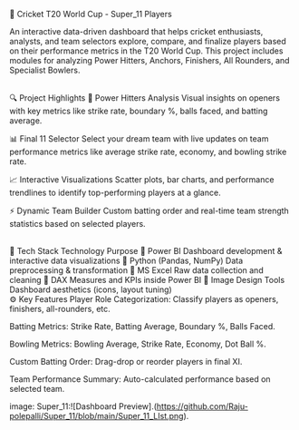 🏏 Cricket T20 World Cup - Super_11 Players

An interactive data-driven dashboard that helps cricket enthusiasts, analysts, and team selectors explore, compare, and finalize players based on their performance metrics in the T20 World Cup. This project includes modules for analyzing Power Hitters, Anchors, Finishers, All Rounders, and Specialist Bowlers.

<br>
🔍 Project Highlights
🚀 Power Hitters Analysis
Visual insights on openers with key metrics like strike rate, boundary %, balls faced, and batting average.

📊 Final 11 Selector
Select your dream team with live updates on team performance metrics like average strike rate, economy, and bowling strike rate.

📈 Interactive Visualizations
Scatter plots, bar charts, and performance trendlines to identify top-performing players at a glance.

⚡ Dynamic Team Builder
Custom batting order and real-time team strength statistics based on selected players.

<br>
🧰 Tech Stack
Technology	Purpose
💼 Power BI	Dashboard development & interactive data visualizations
🐍 Python (Pandas, NumPy)	Data preprocessing & transformation
🧹 MS Excel	Raw data collection and cleaning
📏 DAX	Measures and KPIs inside Power BI
📸 Image Design Tools	Dashboard aesthetics (icons, layout tuning)

<br>
⚙️ Key Features
Player Role Categorization: Classify players as openers, finishers, all-rounders, etc.

Batting Metrics: Strike Rate, Batting Average, Boundary %, Balls Faced.

Bowling Metrics: Bowling Average, Strike Rate, Economy, Dot Ball %.

Custom Batting Order: Drag-drop or reorder players in final XI.

Team Performance Summary: Auto-calculated performance based on selected team.

image:
Super_11:![Dashboard Preview].(https://github.com/Raju-polepalli/Super_11/blob/main/Super_11_LIst.png).



